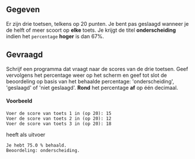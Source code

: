 ## Gegeven
Er zijn drie toetsen, telkens op 20 punten.
Je bent pas geslaagd wanneer je de helft of meer scoort op **elke** toets.
Je krijgt de titel **onderscheiding** indien het `percentage` **hoger** is dan 67%. 

## Gevraagd
Schrijf een programma dat vraagt naar de scores van de drie toetsen. Geef vervolgens het percentage weer op het scherm en geef tot slot de beoordeling op basis van het behaalde percentage: 'onderscheiding', 'geslaagd' of 'niet geslaagd'. **Rond** het percentage **af** op één decimaal.

#### Voorbeeld
```
Voer de score van toets 1 in (op 20): 15
Voer de score van toets 2 in (op 20): 12
Voer de score van toets 3 in (op 20): 18
```

heeft als uitvoer
```
Je hebt 75.0 % behaald.
Beoordeling: onderscheiding.
```